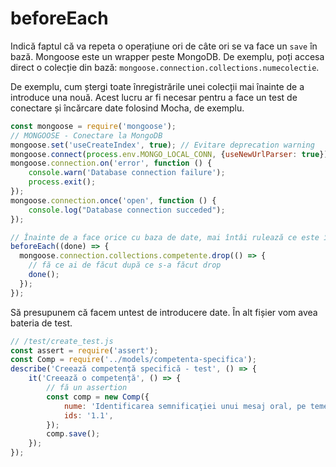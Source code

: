 # beforeEach

Indică faptul că va repeta o operațiune ori de câte ori se va face un `save` în bază. Mongoose este un wrapper peste MongoDB. De exemplu, poți accesa direct o colecție din bază: `mongoose.connection.collections.numecolectie`.

De exemplu, cum ștergi toate înregistrările unei colecții mai înainte de a introduce una nouă. Acest lucru ar fi necesar pentru a face un test de conectare și încărcare date folosind Mocha, de exemplu.

```javascript
const mongoose = require('mongoose');
// MONGOOSE - Conectare la MongoDB
mongoose.set('useCreateIndex', true); // Evitare deprecation warning
mongoose.connect(process.env.MONGO_LOCAL_CONN, {useNewUrlParser: true});
mongoose.connection.on('error', function () {
    console.warn('Database connection failure');
    process.exit();
});
mongoose.connection.once('open', function () {
    console.log("Database connection succeded");
});

// Înainte de a face orice cu baza de date, mai întâi rulează ce este în beforeEach
beforeEach((done) => {
  mongoose.connection.collections.competente.drop(() => {
    // fă ce ai de făcut după ce s-a făcut drop
    done();
  });
});
```

Să presupunem că facem untest de introducere date. În alt fișier vom avea bateria de test.

```javascript
// /test/create_test.js
const assert = require('assert');
const Comp = require('../models/competenta-specifica');
describe('Creează competență specifică - test', () => {
    it('Creează o competență', () => {
        // fă un assertion
        const comp = new Comp({
            nume: 'Identificarea semnificaţiei unui mesaj oral, pe teme accesibile, rostit cu claritate',
            ids: '1.1',
        });
        comp.save();
    });
});
```
